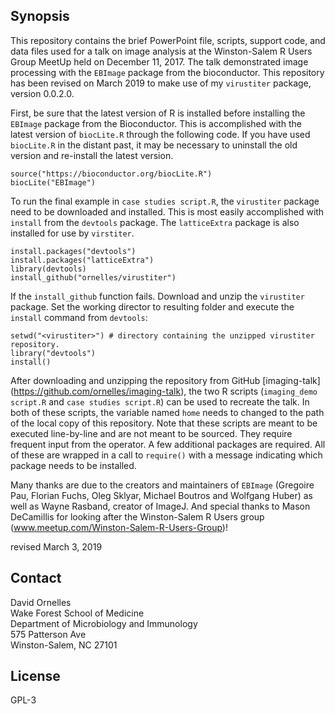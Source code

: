 ## Synopsis
This repository contains the brief PowerPoint file, scripts, support code, and data files used for a talk on image analysis at the Winston-Salem R Users Group MeetUp held on December 11, 2017. The talk demonstrated image processing with the `EBImage` package from the bioconductor. This repository has been revised on March 2019 to make use of my `virustiter` package, version 0.0.2.0.

First, be sure that the latest version of R is installed before installing the `EBImage` package from the Bioconductor. This is accomplished with the latest version of `biocLite.R` through the following code. If you have used `biocLite.R` in the distant past, it may be necessary to uninstall the old version and re-install the latest version. 
```
source("https://bioconductor.org/biocLite.R")
biocLite("EBImage")
```

To run the final example in `case studies script.R`, the `virustiter` package need to be downloaded and installed. This is most easily accomplished with `install` from the `devtools` package. The `latticeExtra` package is also installed for use by `virstiter`. 
```
install.packages("devtools")
install.packages("latticeExtra")
library(devtools)
install_github("ornelles/virustiter")
```
If the `install_github` function fails. Download and unzip the `virustiter` package. Set the working director to resulting folder and execute the `install` command from `devtools`:
```
setwd("<virustiter>") # directory containing the unzipped virustiter repository.
library("devtools")
install()
```

After downloading and unzipping the repository from GitHub [imaging-talk] (https://github.com/ornelles/imaging-talk), the two R scripts (`imaging_demo script.R` and `case studies script.R`) can be used to recreate the talk. In both of these scripts, the variable named `home` needs to changed to the path of the local copy of this repository. Note that these scripts are meant to be executed line-by-line and are not meant to be sourced. They require frequent input from the operator. A few additional packages are required. All of these are wrapped in a call to `require()` with a message indicating which package needs to be installed. 

Many thanks are due to the creators and maintainers of `EBImage` (Gregoire Pau, Florian Fuchs, Oleg Sklyar, Michael Boutros and Wolfgang Huber) as well as Wayne Rasband, creator of ImageJ. And special thanks to Mason DeCamillis for looking after the Winston-Salem R Users group (www.meetup.com/Winston-Salem-R-Users-Group)!

revised March 3, 2019

## Contact
David Ornelles  
Wake Forest School of Medicine  
Department of Microbiology and Immunology  
575 Patterson Ave  
Winston-Salem, NC 27101

## License
GPL-3

